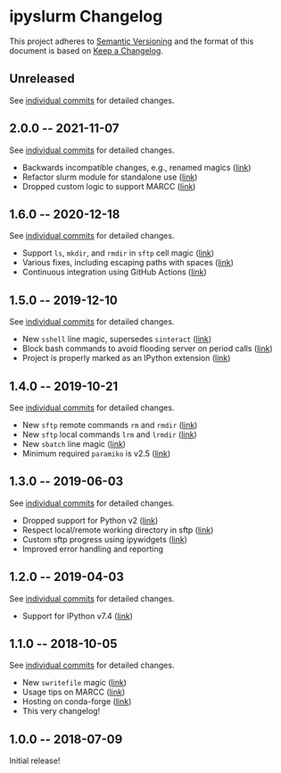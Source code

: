 # ipyslurm Changelog

This project adheres to [Semantic Versioning](http://semver.org/spec/v2.0.0.html)
and the format of this document is based on [Keep a Changelog](http://keepachangelog.com/en/1.0.0/).

## Unreleased
See [individual commits](https://github.com/auneri/ipyslurm/compare/v2.0.0...main) for detailed changes.

## 2.0.0 -- 2021-11-07
See [individual commits](https://github.com/auneri/ipyslurm/compare/v1.6.0...v2.0.0) for detailed changes.
* Backwards incompatible changes, e.g., renamed magics ([link](https://github.com/auneri/ipyslurm/commit/9261914b))
* Refactor slurm module for standalone use ([link](https://github.com/auneri/ipyslurm/commit/c2401c86))
* Dropped custom logic to support MARCC ([link](https://github.com/auneri/ipyslurm/commit/a6c373ea))

## 1.6.0 -- 2020-12-18
See [individual commits](https://github.com/auneri/ipyslurm/compare/v1.5.0...v1.6.0) for detailed changes.
* Support `ls`, `mkdir`, and `rmdir` in `sftp` cell magic ([link](https://github.com/auneri/ipyslurm/commit/5896e26))
* Various fixes, including escaping paths with spaces ([link](https://github.com/auneri/ipyslurm/commit/cea8407))
* Continuous integration using GitHub Actions ([link](https://github.com/auneri/ipyslurm/commit/08ec92a))

## 1.5.0 -- 2019-12-10
See [individual commits](https://github.com/auneri/ipyslurm/compare/v1.4.0...v1.5.0) for detailed changes.
* New `sshell` line magic, supersedes `sinteract` ([link](https://github.com/auneri/ipyslurm/commit/c5fa56f))
* Block bash commands to avoid flooding server on period calls ([link](https://github.com/auneri/ipyslurm/commit/cd5034e))
* Project is properly marked as an IPython extension ([link](https://github.com/auneri/ipyslurm/commit/f42c812))

## 1.4.0 -- 2019-10-21
See [individual commits](https://github.com/auneri/ipyslurm/compare/v1.3.0...v1.4.0) for detailed changes.
* New `sftp` remote commands `rm` and `rmdir` ([link](https://github.com/auneri/ipyslurm/commit/73f680d))
* New `sftp` local commands `lrm` and `lrmdir` ([link](https://github.com/auneri/ipyslurm/commit/8e4256a))
* New `sbatch` line magic ([link](https://github.com/auneri/ipyslurm/commit/cac3fed))
* Minimum required `paramiko` is v2.5 ([link](https://github.com/auneri/ipyslurm/commit/f26612e))

## 1.3.0 -- 2019-06-03
See [individual commits](https://github.com/auneri/ipyslurm/compare/v1.2.0...v1.3.0) for detailed changes.
* Dropped support for Python v2 ([link](https://github.com/auneri/ipyslurm/commit/c9fadd1))
* Respect local/remote working directory in sftp ([link](https://github.com/auneri/ipyslurm/commit/64dec86))
* Custom sftp progress using ipywidgets ([link](https://github.com/auneri/ipyslurm/commit/009736a))
* Improved error handling and reporting

## 1.2.0 -- 2019-04-03
See [individual commits](https://github.com/auneri/ipyslurm/compare/v1.1.0...v1.2.0) for detailed changes.
* Support for IPython v7.4 ([link](https://github.com/auneri/ipyslurm/commit/f50df94))

## 1.1.0 -- 2018-10-05
See [individual commits](https://github.com/auneri/ipyslurm/compare/v1.0.0...v1.1.0) for detailed changes.
* New `swritefile` magic ([link](https://github.com/auneri/ipyslurm/commit/4206b5a))
* Usage tips on MARCC ([link](https://github.com/auneri/ipyslurm/commit/09edb73))
* Hosting on conda-forge ([link](https://github.com/auneri/ipyslurm/issues/2))
* This very changelog!

## 1.0.0 -- 2018-07-09
Initial release!
